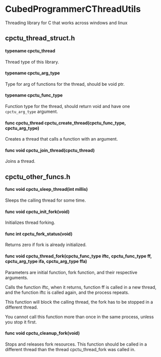 # CubedProgrammerCThreadUtils
Threading library for C that works across windows and linux
## cpctu_thread_struct.h
#### typename cpctu_thread
Thread type of this library.
#### typename cpctu_arg_type
Type for arg of functions for the thread, should be void ptr.
#### typename cpctu_func_type
Function type for the thread, should return void and have one `cpctu_arg_type` argument.
#### func cpctu_thread cpctu_create_thread(cpctu_func_type, cpctu_arg_type)
Creates a thread that calls a function with an argument.
#### func void cpctu_join_thread(cpctu_thread)
Joins a thread.
## cpctu_other_funcs.h
#### func void cpctu_sleep_thread(int millis)
Sleeps the calling thread for some time.
#### func void cpctu_init_fork(void)
Initializes thread forking.
#### func int cpctu_fork_status(void)
Returns zero if fork is already initialized.
#### func void cpctu_thread_fork(cpctu_func_type iftc, cpctu_func_type ff, cpctu_arg_type ifa, cpctu_arg_type ffa)
Parameters are initial function, fork function, and their respective arguments.

Calls the function iftc, when it returns, function ff is called in a new thread, and the function iftc is called again, and the process repeats.

This function will block the calling thread, the fork has to be stopped in a different thread.

You cannot call this function more than once in the same process, unless you stop it first.
#### func void cpctu_cleanup_fork(void)
Stops and releases fork resources. This function should be called in a different thread than the thread cpctu_thread_fork was called in.